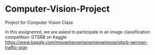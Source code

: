 # Computer-Vision-Project
Project for Computer Vision Class

In this assignemnt, we are asked to participate in an image classification competition: GTSRB on Kaggle
https://www.kaggle.com/meowmeowmeowmeowmeow/gtsrb-german-traffic-sign
